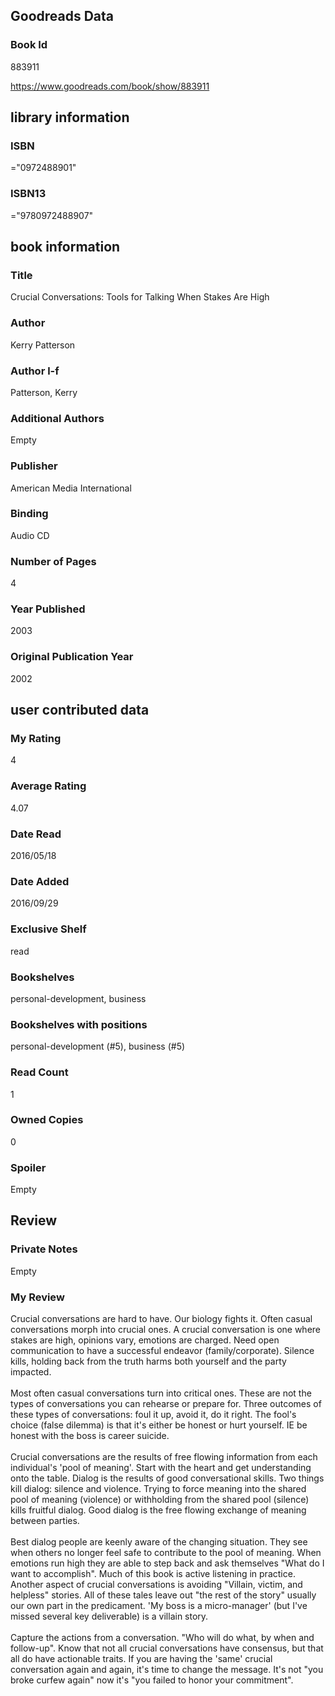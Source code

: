 <!-- This template shows how to bulk convert all columns of data into one markdown file -->
<!-- caveat: substitution key matches column headers from default export. You will get a KeyError if there's a mismatch -->

## Goodreads Data

### Book Id 

883911

https://www.goodreads.com/book/show/883911

## library information

### ISBN 
="0972488901"

### ISBN13 
="9780972488907"

## book information

### Title
Crucial Conversations: Tools for Talking When Stakes Are High

### Author 
Kerry Patterson

### Author l-f 
Patterson, Kerry

### Additional Authors
Empty

### Publisher 
American Media International

### Binding
Audio CD

### Number of Pages
4

### Year Published
2003

### Original Publication Year 
2002

## user contributed data

### My Rating
4

### Average Rating
4.07

### Date Read
2016/05/18

### Date Added
2016/09/29

### Exclusive Shelf
read

### Bookshelves
personal-development, business

### Bookshelves with positions
personal-development (#5), business (#5)

### Read Count
1

### Owned Copies
0

### Spoiler 
Empty

## Review

### Private Notes
Empty

### My Review
Crucial conversations are hard to have. Our biology fights it. Often casual conversations morph into crucial ones. A crucial conversation is one where stakes are high, opinions vary, emotions are charged. Need open communication to have a successful endeavor (family/corporate). Silence kills, holding back from the truth harms both yourself and the party impacted.<br/><br/>Most often casual conversations turn into critical ones. These are not the types of conversations you can rehearse or prepare for. Three outcomes of these types of conversations: foul it up, avoid it, do it right. The fool's choice (false dilemma) is that it's either be honest or hurt yourself. IE be honest with the boss is career suicide.<br/><br/>Crucial conversations are the results of free flowing information from each individual's 'pool of meaning'. Start with the heart and get understanding onto the table. Dialog is the results of good conversational skills. Two things kill dialog: silence and violence. Trying to force meaning into the shared pool of meaning (violence) or withholding from the shared pool (silence) kills fruitful dialog. Good dialog is the free flowing exchange of meaning between parties.<br/><br/>Best dialog people are keenly aware of the changing situation. They see when others no longer feel safe to contribute to the pool of meaning. When emotions run high they are able to step back and ask themselves "What do I want to accomplish". Much of this book is active listening in practice. Another aspect of crucial conversations is avoiding "Villain, victim, and helpless" stories. All of these tales leave out "the rest of the story" usually our own part in the predicament. 'My boss is a micro-manager' (but I've missed several key deliverable) is a villain story.<br/><br/>Capture the actions from a conversation. "Who will do what, by when and follow-up". Know that not all crucial conversations have consensus, but that all do have actionable traits. If you are having the 'same' crucial conversation again and again, it's time to change the message. It's not "you broke curfew again" now it's "you failed to honor your commitment". 